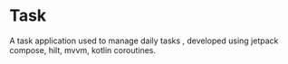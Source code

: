 # Task
A task application used to manage daily tasks , developed using jetpack compose, hilt, mvvm, kotlin coroutines.
